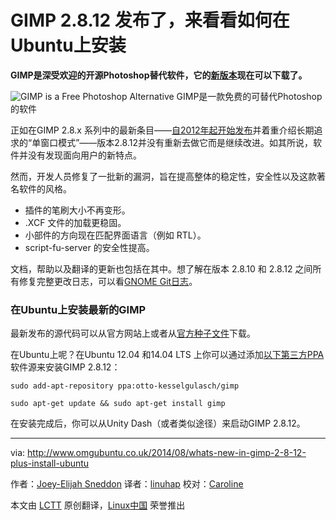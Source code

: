 GIMP 2.8.12 发布了，来看看如何在Ubuntu上安装
================================================================================
**GIMP是深受欢迎的开源Photoshop替代软件，它的[新版本][1]现在可以下载了。**

![GIMP is a Free Photoshop Alternative](http://www.omgubuntu.co.uk/wp-content/uploads/2012/05/screen-shot-2012-05-03-at-10.38.40.jpg)
GIMP是一款免费的可替代Photoshop的软件

正如在GIMP 2.8.x 系列中的最新条目——[自2012年起开始发布][2]并着重介绍长期追求的“单窗口模式”——版本2.8.12并没有重新去做它而是继续改进。如其所说，软件并没有发现面向用户的新特点。

然而，开发人员修复了一批新的漏洞，旨在提高整体的稳定性，安全性以及这款著名软件的风格。

- 插件的笔刷大小不再变形。
- .XCF 文件的加载更稳固。
- 小部件的方向现在匹配界面语言（例如 RTL）。
- script-fu-server 的安全性提高。

文档，帮助以及翻译的更新也包括在其中。想了解在版本 2.8.10 和 2.8.12 之间所有修复完整更改日志，可以看[GNOME Git日志][2]。

### 在Ubuntu上安装最新的GIMP ###

最新发布的源代码可以从官方网站上或者从[官方种子文件][3]下载。

在Ubuntu上呢？在Ubuntu 12.04 和14.04 LTS 上你可以通过添加[以下第三方PPA][4]软件源来安装GIMP 2.8.12： 

    sudo add-apt-repository ppa:otto-kesselgulasch/gimp

    sudo apt-get update && sudo apt-get install gimp

在安装完成后，你可以从Unity Dash（或者类似途径）来启动GIMP 2.8.12。

--------------------------------------------------------------------------------

via: http://www.omgubuntu.co.uk/2014/08/whats-new-in-gimp-2-8-12-plus-install-ubuntu

作者：[Joey-Elijah Sneddon][a]
译者：[linuhap](https://github.com/linuhap)
校对：[Caroline](https://github.com/carolinewuyan)

本文由 [LCTT](https://github.com/LCTT/TranslateProject) 原创翻译，[Linux中国](http://linux.cn/) 荣誉推出

[a]:https://plus.google.com/117485690627814051450/?rel=author
[1]:http://www.omgubuntu.co.uk/2012/05/gimp-2-8-released
[2]:https://git.gnome.org/browse/gimp/plain/NEWS?h=gimp-2-8
[3]:http://download.gimp.org/pub/gimp/v2.8/gimp-2.8.12.tar.bz2.torrent
[4]:https://launchpad.net/~otto-kesselgulasch/+archive/ubuntu/gimp
